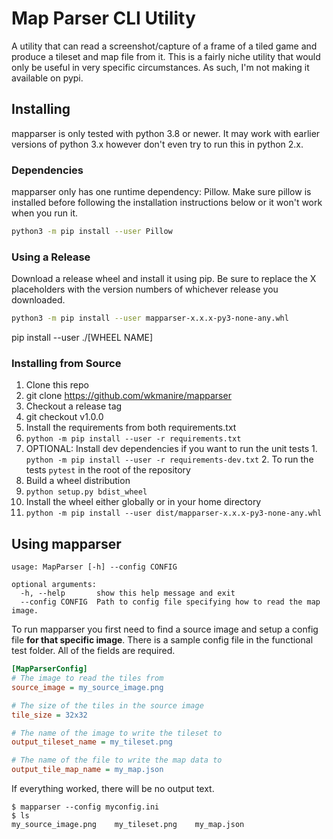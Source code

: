 # Map Parser CLI Utility

A utility that can read a screenshot/capture of a frame of a tiled game and produce a tileset and map file from it. This is a fairly niche utility that would only be useful in very specific circumstances. As such, I'm not making it available on pypi.

## Installing

mapparser is only tested with python 3.8 or newer. It may work with earlier versions of python 3.x however don't even try to run this in python 2.x.

### Dependencies

mapparser only has one runtime dependency: Pillow. Make sure pillow is installed before following the installation instructions below or it won't work when you run it.

```bash
python3 -m pip install --user Pillow
```

### Using a Release

Download a release wheel and install it using pip. Be sure to replace the X placeholders with the version numbers of whichever release you downloaded.

```bash
python3 -m pip install --user mapparser-x.x.x-py3-none-any.whl
```
pip install --user ./[WHEEL NAME]

### Installing from Source

1. Clone this repo
  1. git clone https://github.com/wkmanire/mapparser
2. Checkout a release tag
  1. git checkout v1.0.0
3. Install the requirements from both requirements.txt
  1. `python -m pip install --user -r requirements.txt`
  2. OPTIONAL: Install dev dependencies if you want to run the unit tests
    1. `python -m pip install --user -r requirements-dev.txt`
	2. To run the tests `pytest` in the root of the repository
4. Build a wheel distribution
  1. `python setup.py bdist_wheel`
5. Install the wheel either globally or in your home directory
  1. `python -m pip install --user dist/mapparser-x.x.x-py3-none-any.whl`

## Using mapparser

```
usage: MapParser [-h] --config CONFIG

optional arguments:
  -h, --help       show this help message and exit
  --config CONFIG  Path to config file specifying how to read the map image.
```

To run mapparser you first need to find a source image and setup a config file **for that specific image**. There is a sample config file in the functional test folder. All of the fields are required.

```ini
[MapParserConfig]
# The image to read the tiles from
source_image = my_source_image.png

# The size of the tiles in the source image
tile_size = 32x32

# The name of the image to write the tileset to
output_tileset_name = my_tileset.png

# The name of the file to write the map data to
output_tile_map_name = my_map.json
```

If everything worked, there will be no output text.

```
$ mapparser --config myconfig.ini
$ ls
my_source_image.png    my_tileset.png    my_map.json
```

